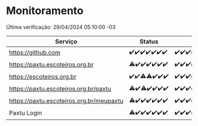 # Monitoramento

Última verificação: 29/04/2024 05:10:00 -03

|Serviço|Status|Últimas 24h|
|---|---|---|
|https://github.com|<span title="2024-04-22: OK=24">✔️</span><span title="2024-04-23: OK=24">✔️</span><span title="2024-04-24: OK=24">✔️</span><span title="2024-04-25: OK=24">✔️</span><span title="2024-04-26: OK=24">✔️</span><span title="2024-04-27: OK=24">✔️</span><span title="2024-04-28: OK=9">✔️</span>|<span title="28/04/2024 06:06:00 -03 : 200">✔️</span><span title="28/04/2024 07:05:00 -03 : 200">✔️</span><span title="28/04/2024 08:03:00 -03 : 200">✔️</span><span title="28/04/2024 09:11:00 -03 : 200">✔️</span><span title="28/04/2024 10:06:00 -03 : 200">✔️</span><span title="28/04/2024 11:03:00 -03 : 200">✔️</span><span title="28/04/2024 12:06:00 -03 : 200">✔️</span><span title="28/04/2024 13:06:00 -03 : 200">✔️</span><span title="28/04/2024 14:05:00 -03 : 200">✔️</span><span title="28/04/2024 15:07:00 -03 : 200">✔️</span><span title="28/04/2024 16:03:00 -03 : 200">✔️</span><span title="28/04/2024 17:07:00 -03 : 200">✔️</span><span title="28/04/2024 18:06:00 -03 : 200">✔️</span><span title="28/04/2024 19:05:00 -03 : 200">✔️</span><span title="28/04/2024 20:05:00 -03 : 200">✔️</span><span title="28/04/2024 21:31:00 -03 : 200">✔️</span><span title="28/04/2024 22:43:00 -03 : 200">✔️</span><span title="28/04/2024 23:19:00 -03 : 200">✔️</span><span title="29/04/2024 00:07:00 -03 : 200">✔️</span><span title="29/04/2024 01:08:00 -03 : 200">✔️</span><span title="29/04/2024 02:06:00 -03 : 200">✔️</span><span title="29/04/2024 03:09:00 -03 : 200">✔️</span><span title="29/04/2024 04:06:00 -03 : 200">✔️</span><span title="29/04/2024 05:10:00 -03 : 200">✔️</span>|
|https://paxtu.escoteiros.org.br|<span title="2024-04-22: OK=23, Falhas=1">⚠️</span><span title="2024-04-23: OK=24">✔️</span><span title="2024-04-24: OK=24">✔️</span><span title="2024-04-25: OK=24">✔️</span><span title="2024-04-26: OK=24">✔️</span><span title="2024-04-27: OK=24">✔️</span><span title="2024-04-28: OK=9">✔️</span>|<span title="28/04/2024 06:06:00 -03 : 200">✔️</span><span title="28/04/2024 07:05:00 -03 : 200">✔️</span><span title="28/04/2024 08:03:00 -03 : 200">✔️</span><span title="28/04/2024 09:11:00 -03 : 200">✔️</span><span title="28/04/2024 10:06:00 -03 : 200">✔️</span><span title="28/04/2024 11:03:00 -03 : 200">✔️</span><span title="28/04/2024 12:06:00 -03 : 200">✔️</span><span title="28/04/2024 13:06:00 -03 : 200">✔️</span><span title="28/04/2024 14:05:00 -03 : 200">✔️</span><span title="28/04/2024 15:07:00 -03 : 200">✔️</span><span title="28/04/2024 16:03:00 -03 : 200">✔️</span><span title="28/04/2024 17:07:00 -03 : 200">✔️</span><span title="28/04/2024 18:06:00 -03 : 200">✔️</span><span title="28/04/2024 19:05:00 -03 : 200">✔️</span><span title="28/04/2024 20:05:00 -03 : 200">✔️</span><span title="28/04/2024 21:31:00 -03 : 200">✔️</span><span title="28/04/2024 22:43:00 -03 : 200">✔️</span><span title="28/04/2024 23:19:00 -03 : 200">✔️</span><span title="29/04/2024 00:07:00 -03 : 200">✔️</span><span title="29/04/2024 01:08:00 -03 : 200">✔️</span><span title="29/04/2024 02:06:00 -03 : 200">✔️</span><span title="29/04/2024 03:09:00 -03 : 200">✔️</span><span title="29/04/2024 04:06:00 -03 : 200">✔️</span><span title="29/04/2024 05:10:00 -03 : 200">✔️</span>|
|https://escoteiros.org.br|<span title="2024-04-22: OK=24">✔️</span><span title="2024-04-23: OK=24">✔️</span><span title="2024-04-24: OK=23, Falhas=1">⚠️</span><span title="2024-04-25: OK=23, Falhas=1">⚠️</span><span title="2024-04-26: OK=24">✔️</span><span title="2024-04-27: OK=24">✔️</span><span title="2024-04-28: OK=9">✔️</span>|<span title="28/04/2024 06:06:00 -03 : 200">✔️</span><span title="28/04/2024 07:05:00 -03 : 200">✔️</span><span title="28/04/2024 08:03:00 -03 : 200">✔️</span><span title="28/04/2024 09:11:00 -03 : 200">✔️</span><span title="28/04/2024 10:06:00 -03 : 200">✔️</span><span title="28/04/2024 11:04:00 -03 : 200">✔️</span><span title="28/04/2024 12:06:00 -03 : 200">✔️</span><span title="28/04/2024 13:06:00 -03 : 200">✔️</span><span title="28/04/2024 14:05:00 -03 : 200">✔️</span><span title="28/04/2024 15:07:00 -03 : 200">✔️</span><span title="28/04/2024 16:03:00 -03 : 200">✔️</span><span title="28/04/2024 17:07:00 -03 : 200">✔️</span><span title="28/04/2024 18:06:00 -03 : 200">✔️</span><span title="28/04/2024 19:05:00 -03 : 200">✔️</span><span title="28/04/2024 20:05:00 -03 : 200">✔️</span><span title="28/04/2024 21:31:00 -03 : 200">✔️</span><span title="28/04/2024 22:43:00 -03 : 200">✔️</span><span title="28/04/2024 23:19:00 -03 : 200">✔️</span><span title="29/04/2024 00:07:00 -03 : 200">✔️</span><span title="29/04/2024 01:08:00 -03 : 200">✔️</span><span title="29/04/2024 02:07:00 -03 : 200">✔️</span><span title="29/04/2024 03:09:00 -03 : 200">✔️</span><span title="29/04/2024 04:06:00 -03 : 200">✔️</span><span title="29/04/2024 05:10:00 -03 : 200">✔️</span>|
|https://paxtu.escoteiros.org.br/paxtu|<span title="2024-04-22: OK=22, Falhas=2">⚠️</span><span title="2024-04-23: OK=24">✔️</span><span title="2024-04-24: OK=23, Falhas=1">⚠️</span><span title="2024-04-25: OK=24">✔️</span><span title="2024-04-26: OK=24">✔️</span><span title="2024-04-27: OK=24">✔️</span><span title="2024-04-28: OK=9">✔️</span>|<span title="28/04/2024 06:06:00 -03 : 200">✔️</span><span title="28/04/2024 07:05:00 -03 : 200">✔️</span><span title="28/04/2024 08:03:00 -03 : 200">✔️</span><span title="28/04/2024 09:11:00 -03 : 200">✔️</span><span title="28/04/2024 10:06:00 -03 : 200">✔️</span><span title="28/04/2024 11:04:00 -03 : 200">✔️</span><span title="28/04/2024 12:06:00 -03 : 200">✔️</span><span title="28/04/2024 13:06:00 -03 : 200">✔️</span><span title="28/04/2024 14:05:00 -03 : 200">✔️</span><span title="28/04/2024 15:07:00 -03 : 200">✔️</span><span title="28/04/2024 16:03:00 -03 : 200">✔️</span><span title="28/04/2024 17:07:00 -03 : 200">✔️</span><span title="28/04/2024 18:06:00 -03 : 200">✔️</span><span title="28/04/2024 19:05:00 -03 : 200">✔️</span><span title="28/04/2024 20:05:00 -03 : 200">✔️</span><span title="28/04/2024 21:31:00 -03 : 200">✔️</span><span title="28/04/2024 22:43:00 -03 : 200">✔️</span><span title="28/04/2024 23:19:00 -03 : 200">✔️</span><span title="29/04/2024 00:07:00 -03 : 200">✔️</span><span title="29/04/2024 01:08:00 -03 : 200">✔️</span><span title="29/04/2024 02:07:00 -03 : 200">✔️</span><span title="29/04/2024 03:09:00 -03 : 200">✔️</span><span title="29/04/2024 04:06:00 -03 : 200">✔️</span><span title="29/04/2024 05:10:00 -03 : 200">✔️</span>|
|https://paxtu.escoteiros.org.br/meupaxtu|<span title="2024-04-22: OK=23, Falhas=1">⚠️</span><span title="2024-04-23: OK=24">✔️</span><span title="2024-04-24: OK=24">✔️</span><span title="2024-04-25: OK=24">✔️</span><span title="2024-04-26: OK=24">✔️</span><span title="2024-04-27: OK=24">✔️</span><span title="2024-04-28: OK=9">✔️</span>|<span title="28/04/2024 06:06:00 -03 : 200">✔️</span><span title="28/04/2024 07:05:00 -03 : 200">✔️</span><span title="28/04/2024 08:03:00 -03 : 200">✔️</span><span title="28/04/2024 09:11:00 -03 : 200">✔️</span><span title="28/04/2024 10:06:00 -03 : 200">✔️</span><span title="28/04/2024 11:04:00 -03 : 200">✔️</span><span title="28/04/2024 12:06:00 -03 : 200">✔️</span><span title="28/04/2024 13:06:00 -03 : 200">✔️</span><span title="28/04/2024 14:05:00 -03 : 200">✔️</span><span title="28/04/2024 15:07:00 -03 : 200">✔️</span><span title="28/04/2024 16:03:00 -03 : 200">✔️</span><span title="28/04/2024 17:07:00 -03 : 200">✔️</span><span title="28/04/2024 18:06:00 -03 : 200">✔️</span><span title="28/04/2024 19:05:00 -03 : 200">✔️</span><span title="28/04/2024 20:05:00 -03 : 200">✔️</span><span title="28/04/2024 21:31:00 -03 : 200">✔️</span><span title="28/04/2024 22:43:00 -03 : 200">✔️</span><span title="28/04/2024 23:19:00 -03 : 200">✔️</span><span title="29/04/2024 00:07:00 -03 : 200">✔️</span><span title="29/04/2024 01:08:00 -03 : 200">✔️</span><span title="29/04/2024 02:07:00 -03 : 200">✔️</span><span title="29/04/2024 03:09:00 -03 : 200">✔️</span><span title="29/04/2024 04:06:00 -03 : 200">✔️</span><span title="29/04/2024 05:10:00 -03 : 200">✔️</span>|
|Paxtu Login|<span title="2024-04-22: OK=23, Falhas=1">⚠️</span><span title="2024-04-23: OK=24">✔️</span><span title="2024-04-24: OK=24">✔️</span><span title="2024-04-25: OK=24">✔️</span><span title="2024-04-26: OK=24">✔️</span><span title="2024-04-27: OK=24">✔️</span><span title="2024-04-28: OK=9">✔️</span>|<span title="28/04/2024 06:06:00 -03 : 200">✔️</span><span title="28/04/2024 07:05:00 -03 : 200">✔️</span><span title="28/04/2024 08:03:00 -03 : 200">✔️</span><span title="28/04/2024 09:11:00 -03 : 200">✔️</span><span title="28/04/2024 10:06:00 -03 : 200">✔️</span><span title="28/04/2024 11:04:00 -03 : 200">✔️</span><span title="28/04/2024 12:06:00 -03 : 200">✔️</span><span title="28/04/2024 13:06:00 -03 : 200">✔️</span><span title="28/04/2024 14:05:00 -03 : 200">✔️</span><span title="28/04/2024 15:07:00 -03 : 200">✔️</span><span title="28/04/2024 16:03:00 -03 : 200">✔️</span><span title="28/04/2024 17:07:00 -03 : 200">✔️</span><span title="28/04/2024 18:06:00 -03 : 200">✔️</span><span title="28/04/2024 19:05:00 -03 : 200">✔️</span><span title="28/04/2024 20:05:00 -03 : 200">✔️</span><span title="28/04/2024 21:31:00 -03 : 200">✔️</span><span title="28/04/2024 22:43:00 -03 : 200">✔️</span><span title="28/04/2024 23:19:00 -03 : 200">✔️</span><span title="29/04/2024 00:07:00 -03 : 200">✔️</span><span title="29/04/2024 01:08:00 -03 : 200">✔️</span><span title="29/04/2024 02:07:00 -03 : 200">✔️</span><span title="29/04/2024 03:09:00 -03 : 200">✔️</span><span title="29/04/2024 04:06:00 -03 : 200">✔️</span><span title="29/04/2024 05:10:00 -03 : 200">✔️</span>|
